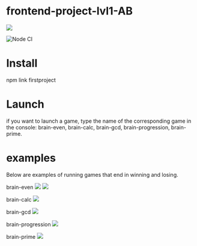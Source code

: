 # frontend-project-lvl1-AB
<a href="https://codeclimate.com/github/AndreyBorisov23/frontend-project-lvl1-AB/maintainability"><img src="https://api.codeclimate.com/v1/badges/52f3cf057a41509f2710/maintainability" /></a>

![Node CI](https://github.com/AndreyBorisov23/frontend-project-lvl1-AB/workflows/Node%20CI/badge.svg)

# Install
npm link firstproject

# Launch
if you want to launch a game, type the name of the corresponding game in the console:
brain-even, brain-calc, brain-gcd, brain-progression, brain-prime.

# examples
Below are examples of running games that end in winning and losing.

brain-even
<a href="https://asciinema.org/a/pk012tA0EzMnpQDjGVlHfdyKj" target="_blank"><img src="https://asciinema.org/a/pk012tA0EzMnpQDjGVlHfdyKj.svg" /></a>
<a href="https://asciinema.org/a/h12pQsdmCPrKPagFS4hqTYt9c" target="_blank"><img src="https://asciinema.org/a/h12pQsdmCPrKPagFS4hqTYt9c.svg" /></a>

brain-calc
<a href="https://asciinema.org/a/YXEgqK36Y2FXVqjBFqdQrjnRT" target="_blank"><img src="https://asciinema.org/a/YXEgqK36Y2FXVqjBFqdQrjnRT.svg" /></a>

brain-gcd
<a href="https://asciinema.org/a/ncFM8XzdNGRu04XJoXTcdYuls" target="_blank"><img src="https://asciinema.org/a/ncFM8XzdNGRu04XJoXTcdYuls.svg" /></a>

brain-progression
<a href="https://asciinema.org/a/U4XcHCXejo8NEMgYIAAoyqEyO" target="_blank"><img src="https://asciinema.org/a/U4XcHCXejo8NEMgYIAAoyqEyO.svg" /></a>

brain-prime
<a href="https://asciinema.org/a/1ByprwQjguouJ43CZx93C6l83" target="_blank"><img src="https://asciinema.org/a/1ByprwQjguouJ43CZx93C6l83.svg" /></a>